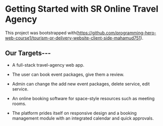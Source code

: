 # Getting Started with SR Online Travel Agency

This project was bootstrapped with(https://github.com/programming-hero-web-course1/tourism-or-delivery-website-client-side-mahamud751).

## Our Targets---

* A full-stack travel-agency web app. 

* The user can book event packages, give them a review.

* Admin can change the add new event packages, delete service, edit service.

* An online booking software for space-style resources such as meeting rooms.

* The platform prides itself on responsive design and a booking management module with an integrated calendar and quick approvals.
